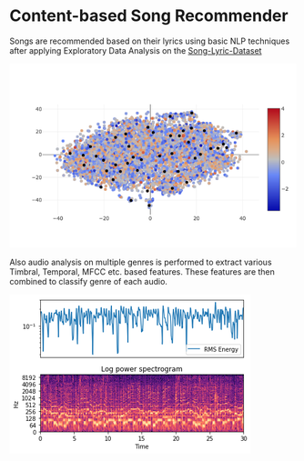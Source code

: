 # Content-based Song Recommender

Songs are recommended based on their lyrics using basic NLP techniques after applying Exploratory Data Analysis on the [Song-Lyric-Dataset](https://www.kaggle.com/mousehead/songlyrics)

![Scatter](./imgs/newplot.png)

Also audio analysis on multiple genres is performed to extract various Timbral, Temporal, MFCC etc. based features. These features are then combined to classify genre of each audio.

![music](./imgs/ms1.png) 
